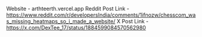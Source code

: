 Website - arthteerth.vercel.app
Reddit Post Link - https://www.reddit.com/r/developersIndia/comments/1ifnozw/chesscom_was_missing_heatmaps_so_i_made_a_website/
X Post Link  - https://x.com/DexTee_17/status/1884599084570562980
